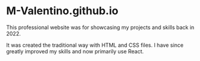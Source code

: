 # M-Valentino.github.io
This professional website was for showcasing my projects and skills back in 2022.

It was created the traditional way with HTML and CSS files. I have since greatly improved my skills and now primarily use React.
